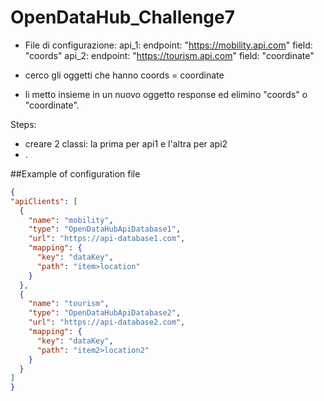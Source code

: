# OpenDataHub_Challenge7

- File di configurazione: 
api_1:
  endpoint: "https://mobility.api.com"
  field: "coords"
api_2:
  endpoint: "https://tourism.api.com"
  field: "coordinate"

- cerco gli oggetti che hanno coords = coordinate
- li metto insieme in un nuovo oggetto response ed elimino "coords" o "coordinate". 


Steps: 
- creare 2 classi: la prima per api1 e l'altra per api2
- .

##Example of configuration file

```JSON
{
"apiClients": [
  {
    "name": "mobility",
    "type": "OpenDataHubApiDatabase1",
    "url": "https://api-database1.com",
    "mapping": {
      "key": "dataKey",
      "path": "item>location"
    }
  },
  {
    "name": "tourism",
    "type": "OpenDataHubApiDatabase2",
    "url": "https://api-database2.com",
    "mapping": {
      "key": "dataKey",
      "path": "item2>location2"
    }
  }
]
}
```